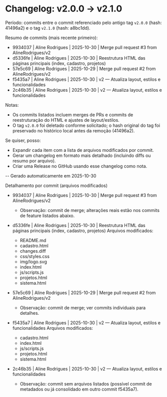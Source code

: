 # Changelog: v2.0.0 → v2.1.0

Período: commits entre o commit referenciado pelo antigo tag `v2.0.0` (hash: 41496a2) e o tag `v2.1.0` (hash: a8bc1dd).

Resumo de commits (mais recente primeiro):

- 9934037 | Aline Rodrigues | 2025-10-30 | Merge pull request #3 from AlineRodrigues/v2
- d5336fe | Aline Rodrigues | 2025-10-30 | Reestrutura HTML das páginas principais (index, cadastro, projetos)
- 57e5c69 | Aline Rodrigues | 2025-10-29 | Merge pull request #2 from AlineRodrigues/v2
- f5435a7 | Aline Rodrigues | 2025-10-30 | v2 — Atualiza layout, estilos e funcionalidades
- 2c46b35 | Aline Rodrigues | 2025-10-30 | v2 — Atualiza layout, estilos e funcionalidades

Notas:
- Os commits listados incluem merges de PRs e commits de reestruturação do HTML e ajustes de layout/estilos.
- O tag `v2.0.0` foi deletado conforme solicitado; o hash original do tag foi preservado no histórico local antes da remoção (41496a2).

Se quiser, posso:
- Expandir cada item com a lista de arquivos modificados por commit.
- Gerar um changelog em formato mais detalhado (incluindo diffs ou resumo por arquivo).
- Criar uma Release no GitHub usando esse changelog como nota.

-- Gerado automaticamente em 2025-10-30

Detalhamento por commit (arquivos modificados)

* 9934037 | Aline Rodrigues | 2025-10-30 | Merge pull request #3 from AlineRodrigues/v2
	- Observação: commit de merge; alterações reais estão nos commits de feature listados abaixo.

* d5336fe | Aline Rodrigues | 2025-10-30 | Reestrutura HTML das páginas principais (index, cadastro, projetos)
	Arquivos modificados:
	- README.md
	- cadastro.html
	- changes.diff
	- css/styles.css
	- img/logo.svg
	- index.html
	- js/scripts.js
	- projetos.html
	- sistema.html

* 57e5c69 | Aline Rodrigues | 2025-10-29 | Merge pull request #2 from AlineRodrigues/v2
	- Observação: commit de merge; ver commits individuais para detalhes.

* f5435a7 | Aline Rodrigues | 2025-10-30 | v2 — Atualiza layout, estilos e funcionalidades
	Arquivos modificados:
	- cadastro.html
	- index.html
	- js/scripts.js
	- projetos.html
	- sistema.html

* 2c46b35 | Aline Rodrigues | 2025-10-30 | v2 — Atualiza layout, estilos e funcionalidades
	- Observação: commit sem arquivos listados (possível commit de metadados ou já consolidado em outro commit f5435a7).

